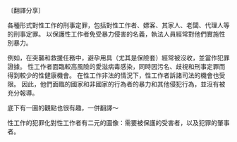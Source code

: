---
---
〔翻譯分享〕

各種形式對性工作的刑事定罪，包括對性工作者、嫖客、其家人、老闆、代理人等的刑事定罪。 以保護性工作者免受暴力侵害的名義，執法人員經常對他們實施性別暴力。 

例如，在突襲和救援任務中，避孕用具（尤其是保險套）經常被沒收，並當作犯罪證據。 性工作者面臨較高風險的愛滋病毒感染，同時因污名、歧視和刑事定罪而得到較少的性健康機會。 在性工作非法的情況下，性工作者訴諸司法的機會也受限。 因此，他們面臨的國家和非國家的行為者的暴力和其他侵犯行為，並沒有被充分報導。

底下有一圖的觀點也很有趣，一併翻譯～

性工作的犯罪化對性工作者有二元的圖像：需要被保護的受害者，以及犯罪的肇事者。